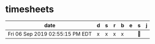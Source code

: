 # timesheets

date | d | s | r | b | e | s | j
--- | --- | --- | --- | --- | --- | --- | ---
Fri 06 Sep 2019 02:55:15 PM EDT | x | x | x | x | | 💩
